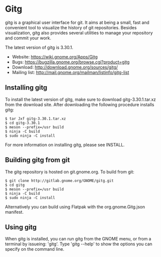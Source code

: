 # Gitg

gitg is a graphical user interface for git. It aims at being a small, fast and convenient tool to visualize the history of git repositories.  Besides visualization, gitg also provides several utilities to manage your repository and commit your work.

The latest version of gitg is 3.30.1.

- Website:      https://wiki.gnome.org/Apps/Gitg
- Bugs:         https://bugzilla.gnome.org/browse.cgi?product=gitg
- Download:     http://download.gnome.org/sources/gitg/
- Mailing list: http://mail.gnome.org/mailman/listinfo/gitg-list

## Installing gitg

To install the latest version of gitg, make sure to download gitg-3.30.1.tar.xz from the download site. After downloading the following procedure installs gitg:

```
$ tar Jxf gitg-3.30.1.tar.xz
$ cd gitg-3.30.1
$ meson --prefix=/usr build
$ ninja -C build
$ sudo ninja -C install
```

For more information on installing gitg, please see INSTALL.

## Building gitg from git

The gitg repository is hosted on git.gnome.org. To build from git:

```
$ git clone http://gitlab.gnome.org/GNOME/gitg.git
$ cd gitg
$ meson --prefix=/usr build
$ ninja -C build
$ sudo ninja -C install
```

Alternatively you can build using Flatpak with the org.gnome.Gitg.json manifest.

## Using gitg

When gitg is installed, you can run gitg from the GNOME menu, or from a terminal by issueing: 'gitg'. Type 'gitg --help' to show the options you can specify on the command line.
